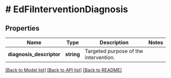 # # EdFiInterventionDiagnosis

## Properties

Name | Type | Description | Notes
------------ | ------------- | ------------- | -------------
**diagnosis_descriptor** | **string** | Targeted purpose of the intervention. |

[[Back to Model list]](../../README.md#models) [[Back to API list]](../../README.md#endpoints) [[Back to README]](../../README.md)
